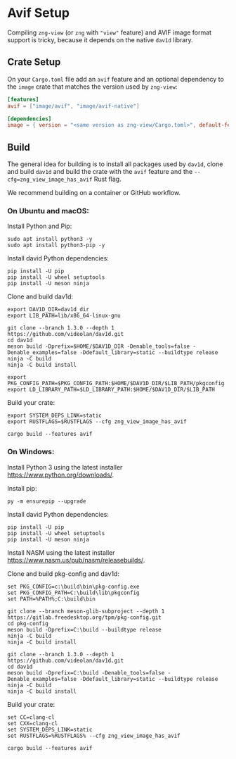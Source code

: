 # Avif Setup

Compiling `zng-view` (or `zng` with `"view"` feature) and AVIF image format support is tricky, because it depends 
on the native `dav1d` library.

## Crate Setup

On your `Cargo.toml` file add an `avif` feature and an optional dependency to the `image` crate that 
matches the version used by `zng-view`:

```toml
[features]
avif = ["image/avif", "image/avif-native"]

[dependencies]
image = { version = "<same version as zng-view/Cargo.toml>", default-features = false, optional = true }
```

## Build

The general idea for building is to install all packages used by `dav1d`, clone and build `dav1d` and build the crate
with the `avif` feature and the `--cfg=zng_view_image_has_avif` Rust flag.

We recommend building on a container or GitHub workflow.

### On Ubuntu and macOS:

Install Python and Pip:

```console
sudo apt install python3 -y
sudo apt install python3-pip -y
```

Install david Python dependencies:

```console
pip install -U pip
pip install -U wheel setuptools
pip install -U meson ninja
```

Clone and build dav1d:

```console
export DAV1D_DIR=dav1d_dir
export LIB_PATH=lib/x86_64-linux-gnu

git clone --branch 1.3.0 --depth 1 https://github.com/videolan/dav1d.git
cd dav1d
meson build -Dprefix=$HOME/$DAV1D_DIR -Denable_tools=false -Denable_examples=false -Ddefault_library=static --buildtype release
ninja -C build
ninja -C build install

export PKG_CONFIG_PATH=$PKG_CONFIG_PATH:$HOME/$DAV1D_DIR/$LIB_PATH/pkgconfig
export LD_LIBRARY_PATH=$LD_LIBRARY_PATH:$HOME/$DAV1D_DIR/$LIB_PATH
```

Build your crate:

```console
export SYSTEM_DEPS_LINK=static
export RUSTFLAGS=$RUSTFLAGS --cfg zng_view_image_has_avif

cargo build --features avif
```

### On Windows:

Install Python 3 using the latest installer <https://www.python.org/downloads/>.

Install pip:

```console
py -m ensurepip --upgrade
```

Install david Python dependencies:

```console
pip install -U pip
pip install -U wheel setuptools
pip install -U meson ninja
```

Install NASM using the latest installer <https://www.nasm.us/pub/nasm/releasebuilds/>.

Clone and build pkg-config and dav1d:

```console
set PKG_CONFIG=c:\build\bin\pkg-config.exe
set PKG_CONFIG_PATH=C:\build\lib\pkgconfig
set PATH=%PATH%;C:\build\bin

git clone --branch meson-glib-subproject --depth 1 https://gitlab.freedesktop.org/tpm/pkg-config.git
cd pkg-config
meson build -Dprefix=C:\build --buildtype release
ninja -C build
ninja -C build install

git clone --branch 1.3.0 --depth 1 https://github.com/videolan/dav1d.git
cd dav1d
meson build -Dprefix=C:\build -Denable_tools=false -Denable_examples=false -Ddefault_library=static --buildtype release
ninja -C build
ninja -C build install
```

Build your crate:

```console
set CC=clang-cl
set CXX=clang-cl
set SYSTEM_DEPS_LINK=static
set RUSTFLAGS=%RUSTFLAGS% --cfg zng_view_image_has_avif

cargo build --features avif
```
